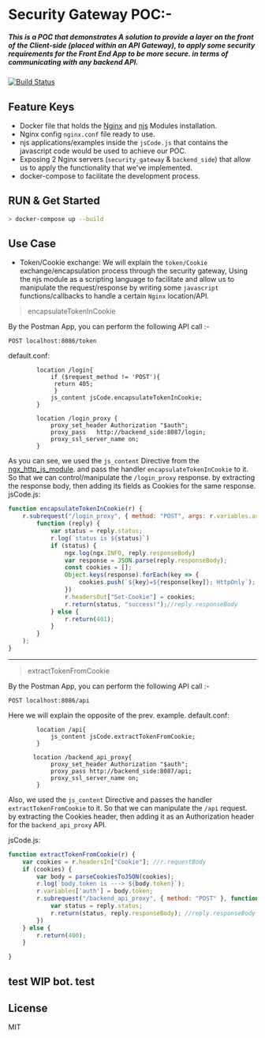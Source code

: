 #   Security Gateway POC:-

##### This is a POC that demonstrates A solution to provide a layer on the front of the Client-side (placed within an API Gateway), to apply some security requirements for the Front End App to be more secure. in terms of communicating with any backend API. 

[![Build Status](https://travis-ci.org/joemccann/dillinger.svg?branch=master)](https://travis-ci.org/joemccann/dillinger)

## Feature Keys

- Docker file that holds the [Nginx](https://hub.docker.com/_/nginx) and [njs](https://github.com/nginx/njs) Modules installation.
- Nginx config `nginx.conf` file ready to use.
- njs applications/examples inside the `jsCode.js` that contains the javascript code would be used to achieve our POC.
- Exposing 2 Nginx servers (`security_gateway` & `backend_side`) that allow us to apply the functionality that we've implemented.
- docker-compose to facilitate the development process.

## RUN & Get Started

```sh
> docker-compose up --build
```

## Use Case
- Token/Cookie exchange:
We will explain the `token/Cookie` exchange/encapsulation process through the security gateway, Using the njs module as a scripting language to facilitate and allow us to manipulate the request/response by writing some `javascript` functions/callbacks to handle a certain `Nginx` location/API.

> encapsulateTokenInCookie

By the Postman App, you can perform the following API call :-
```
POST localhost:8086/token
```

default.conf:
```config
        location /login{
            if ($request_method != 'POST'){
             return 405;
             }
            js_content jsCode.encapsulateTokenInCookie;
        }

        location /login_proxy {
            proxy_set_header Authorization "$auth";
            proxy_pass   http://backend_side:8087/login;
            proxy_ssl_server_name on;
        }
```
As you can see, we used the `js_content` Directive from the [ngx_http_js_module](https://nginx.org/en/docs/http/ngx_http_js_module.html#directives). and pass the handler `encapsulateTokenInCookie` to it. So that we can control/manipulate the `/login_proxy` response. by extracting the response body, then adding its fields as Cookies for the same response.
jsCode.js:
```javascript
function encapsulateTokenInCookie(r) {
    r.subrequest("/login_proxy", { method: "POST", args: r.variables.args },
        function (reply) {
            var status = reply.status;
            r.log(`status is ${status}`)
            if (status) {
                ngx.log(ngx.INFO, reply.responseBody)
                var response = JSON.parse(reply.responseBody);
                const cookies = [];
                Object.keys(response).forEach(key => {
                    cookies.push(`${key}=${response[key]}; HttpOnly`);
                })
                r.headersOut["Set-Cookie"] = cookies;
                r.return(status, "success!");//reply.responseBody
            } else {
                r.return(401);
            }
        }
    );
}
```
-------------
> extractTokenFromCookie

By the Postman App, you can perform the following API call :-
```
POST localhost:8086/api
```

Here we will explain the opposite of the prev. example.
default.conf:
```config
        location /api{
            js_content jsCode.extractTokenFromCookie;
        }

       location /backend_api_proxy{
            proxy_set_header Authorization "$auth";
            proxy_pass http://backend_side:8087/api;
            proxy_ssl_server_name on;
        }
```
Also, we used the `js_content` Directive and passes the handler `extractTokenFromCookie` to it. So that we can manipulate the `/api` request. by extracting the Cookies header, then adding it as an Authorization header for the `backend_api_proxy` API.

jsCode.js:
```javascript
function extractTokenFromCookie(r) {
    var cookies = r.headersIn["Cookie"]; //r.requestBody
    if (cookies) {
        var body = parseCookiesToJSON(cookies);
        r.log(`body.token is ---> ${body.token}`);
        r.variables['auth'] = body.token;
        r.subrequest("/backend_api_proxy", { method: "POST" }, function (reply) {
            var status = reply.status;
            r.return(status, reply.responseBody); //reply.responseBody
        })
    } else {
        r.return(400);
    }

}
```
## test WIP bot. test
## License

MIT

